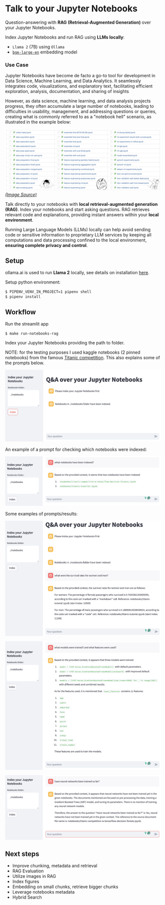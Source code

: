 # Talk to your Jupyter Notebooks

Question-answering with **RAG (Retrieval-Augmented Generation)** over your Jupyter Notebooks.

Index Jupyter Notebooks and run RAG using **LLMs locally**:

* `Llama 2` (7B) using `Ollama`
* [`bge-large-en`](https://huggingface.co/BAAI/bge-large-en) embedding model


### Use Case

Jupyter Notebooks have become de facto a go-to tool for development in Data Science, Machine Learning, and Data Analytics. It seamlessly integrates code, visualizations, and explanatory text, facilitating efficient exploration, analysis, documentation, and sharing of insights

However, as data science, machine learning, and data analysis projects progress, they often accumulate a large number of notebooks, leading to difficulties in usability, management, and addressing questions or queries, creating what is commonly referred to as a "notebook hell" scenario, as illustrated in the example below:


![](./assets/notebook-hell.png)
[*(Image Source)*](https://eugeneyan.com/writing/why-you-need-to-follow-up-after-your-data-science-project/#make-your-work-reproducible-each-run-every-run)

Talk directly to your notebooks with **local retrieval-augmented generation (RAG)**. Index your notebooks and start asking questions. RAG retrieves relevant code and explanations, providing instant answers within your **local environment**. 

Running Large Language Models (LLMs) locally can help avoid sending code or sensitive information to proprietary LLM services by keeping all computations and data processing confined to the local environment, **ensuring complete privacy and control**.


## Setup

ollama.ai is used to run **Llama 2** locally, see details on installation [here](https://python.langchain.com/docs/guides/local_llms).

Setup python environment:

```
$ PIPENV_VENV_IN_PROJECT=1 pipenv shell
$ pipenv install
```

## Workflow

Run the streamlit app

```
$ make run-notebooks-rag
```

Index your Jupyter Notebooks providing the path to folder. 

NOTE: for the testing purposes I used kaggle notebooks (2 pinned notebooks) from the famous [Titanic competition](https://www.kaggle.com/competitions/titanic/code). This also explains some of the prompts below. 

![](./assets/example-fig-1.png)

An example of a prompt for checking which notebooks were indexed:

![](./assets/example-prompt-4.png)

Some examples of prompts/results:

![](./assets/example-prompt-1.png)

![](./assets/example-prompt-2.png)

![](./assets/example-prompt-3.png)

## Next steps

* Improve chunking, metadata and retrieval
* RAG Evaluation
* Utilize images in RAG
* Index figures
* Embedding on small chunks, retrieve bigger chunks
* Leverage notebooks metadata
* Hybrid Search 
